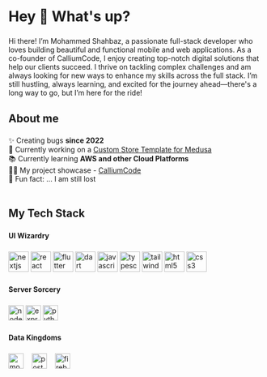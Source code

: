 <h1 align="left">Hey 👋 What's up?</h1>

###

<p align="left">Hi there! I’m Mohammed Shahbaz, a passionate full-stack developer who loves building beautiful and functional mobile and web applications. As a co-founder of CalliumCode, I enjoy creating top-notch digital solutions that help our clients succeed. I thrive on tackling complex challenges and am always looking for new ways to enhance my skills across the full stack. I’m still hustling, always learning, and excited for the journey ahead—there's a long way to go, but I’m here for the ride!</p>

###

<h2 align="left">About me</h2>

###

✨ Creating bugs **since 2022**<br>
🔭 Currently working on a [Custom Store Template for Medusa](https://github.com/MobScythe/medusa-custom-storefront)<br>
📚 Currently learning **AWS and other Cloud Platforms**<br>
👨‍💻 My project showcase - [CalliumCode](https://calliumcode.com/)<br>
🎲 Fun fact: ... I am still lost<br><br>

###

<h2 align="left">My Tech Stack</h2>

###

<h4 align="left">UI Wizardry</h4>

###

<div align="left">
  <img src="https://skillicons.dev/icons?i=nextjs" height="40" alt="nextjs logo"  />
  <img src="https://skillicons.dev/icons?i=react" height="40" alt="react logo"  />
  <img src="https://skillicons.dev/icons?i=flutter" height="40" alt="flutter logo"  />
  <img src="https://skillicons.dev/icons?i=dart" height="40" alt="dart logo"  />
  <img src="https://skillicons.dev/icons?i=js" height="40" alt="javascript logo"  />
  <img src="https://skillicons.dev/icons?i=ts" height="40" alt="typescript logo"  />
  <img src="https://skillicons.dev/icons?i=tailwind" height="40" alt="tailwindcss logo"  />
  <img src="https://skillicons.dev/icons?i=html" height="40" alt="html5 logo"  />
  <img src="https://skillicons.dev/icons?i=css" height="40" alt="css3 logo"  />
</div>

###


###

<h4 align="left">Server Sorcery</h4>

###

<div align="left">
  <img src="https://img.shields.io/badge/Node.js-339933?logo=nodedotjs&logoColor=white&style=for-the-badge" height="30" alt="nodejs logo"  />
  <img src="https://img.shields.io/badge/Express-000000?logo=express&logoColor=white&style=for-the-badge" height="30" alt="express logo"  />
  <img src="https://img.shields.io/badge/Python-3776AB?logo=python&logoColor=white&style=for-the-badge" height="30" alt="python logo"  />
</div>

###

<h4 align="left">Data Kingdoms</h4>

###

<div align="left">
  <img src="https://img.shields.io/badge/MongoDB-47A248?logo=mongodb&logoColor=white&style=for-the-badge" height="30" alt="mongodb logo"  />
  <img width="8" />
  <img src="https://img.shields.io/badge/PostgreSQL-4169E1?logo=postgresql&logoColor=white&style=for-the-badge" height="30" alt="postgresql logo"  />
  <img width="8" />
  <img src="https://img.shields.io/badge/Firebase-FFCA28?logo=firebase&logoColor=black&style=for-the-badge" height="30" alt="firebase logo"  />
</div>

###
